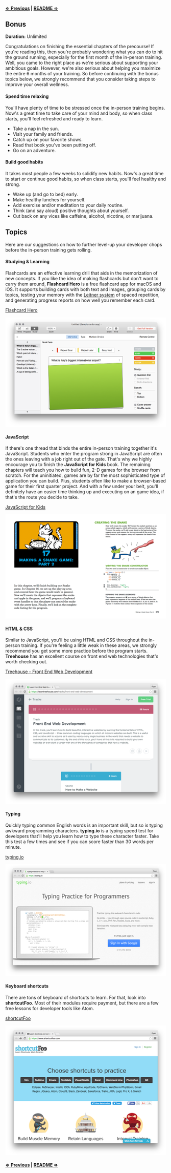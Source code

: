 #### [⇐ Previous](javascript.md) | [README ⇒](README.md)

## Bonus

**Duration:** Unlimited

Congratulations on finishing the essential chapters of the precourse! If you're reading this, then you're probably wondering what you can do to hit the ground running, especially for the first month of the in-person training. Well, you came to the right place as we're serious about supporting your ambitious goals. However, we're also serious about helping you maximize the entire 6 months of your training. So before continuing with the bonus topics below, we strongly recommend that you consider taking steps to improve your overall wellness.

#### Spend time relaxing

You'll have plenty of time to be stressed once the in-person training begins. Now's a great time to take care of your mind and body, so when class starts, you'll feel refreshed and ready to learn.

- Take a nap in the sun.
- Visit your family and friends.
- Catch up on your favorite shows.
- Read that book you've been putting off.
- Go on an adventure.

#### Build good habits

It takes most people a few weeks to solidify new habits. Now's a great time to start or continue good habits, so when class starts, you'll feel healthy and strong.

- Wake up (and go to bed) early.
- Make healthy lunches for yourself.
- Add exercise and/or meditation to your daily routine.
- Think (and say aloud) positive thoughts about yourself.
- Cut back on any vices like caffeine, alcohol, nicotine, or marijuana.

## Topics

Here are our suggestions on how to further level-up your developer chops before the in-person training gets rolling.

#### Studying & Learning

Flashcards are an effective learning drill that aids in the memorization of new concepts. If you like the idea of making flashcards but don't want to carry them around, **Flashcard Hero** is a free flashcard app for macOS and iOS. It supports building cards with both text and images, grouping cards by topics, testing your memory with the [Leitner system][leitner-system] of spaced repetition, and generating progress reports on how well you remember each card.

[Flashcard Hero][flashcard-hero]

[![](images/flashcard_hero.png)][flashcard-hero]

[flashcard-hero]: https://itunes.apple.com/us/app/flashcard-hero-free/id726165621?mt=12
[leitner-system]: https://en.wikipedia.org/wiki/Leitner_system

#### JavaScript

If there's one thread that binds the entire in-person training together it's JavaScript. Students who enter the program strong in JavaScript are often the ones leaving with a job right out of the gate. That's why we highly encourage you to finish the **JavaScript for Kids** book. The remaining chapters will teach you how to build fun, 2-D games for the browser from scratch. For the uninitiated, games are by far the most sophisticated type of application you can build. Plus, students often like to make a browser-based game for their first quarter project. And with a few under your belt, you'll definitely have an easier time thinking up and executing on an game idea, if that's the route you decide to take.

[JavaScript for Kids][javascript-kids]

[![](images/javascript_snake.png)][javascript-kids]

[javascript-kids]: https://www.nostarch.com/jsforkids

#### HTML & CSS

Similar to JavaScript, you'll be using HTML and CSS throughout the in-person training. If you're feeling a little weak in these areas, we strongly recommend you get some more practice before the program starts. **Treehouse** has an excellent course on front end web technologies that's worth checking out.

[Treehouse - Front End Web Development][treehouse]

[![](images/treehouse.png)][treehouse]

[treehouse]: https://teamtreehouse.com/tracks/front-end-web-development

#### Typing

Quickly typing common English words is an important skill, but so is typing awkward programming characters. **typing.io** is a typing speed test for developers that'll help you learn how to type these character faster. Take this test a few times and see if you can score faster than 30 words per minute.

[typing.io][typing_io]

[![](images/typing_io.png)][typing_io]

[typing_io]: https://typing.io/

#### Keyboard shortcuts

There are tons of keyboard of shortcuts to learn. For that, look into **shortcutFoo**. Most of their modules require payment, but there are a few free lessons for developer tools like Atom.

[shortcutFoo][shortcutFoo]

[![](images/shortcutFoo.png)][shortcutFoo]

[shortcutFoo]: https://www.shortcutfoo.com/

#### [⇐ Previous](javascript.md) | [README ⇒](README.md)
